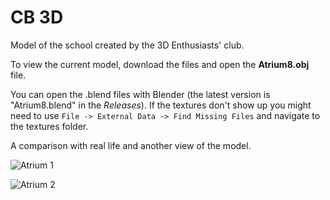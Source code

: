 # CB 3D
Model of the school created by the 3D Enthusiasts' club.

To view the current model, download the files and open the **Atrium8.obj** file.

You can open the .blend files with Blender (the latest version is "Atrium8.blend" in the *Releases*). If the textures don't show up you might need to use `File -> External Data -> Find Missing Files` and navigate to the textures folder.

A comparison with real life and another view of the model.

![Atrium 1](https://agentxindustries.neocities.org/Atrium/Atrium8.gif)

![Atrium 2](https://agentxindustries.neocities.org/Atrium/Atrium8b.jpg)
